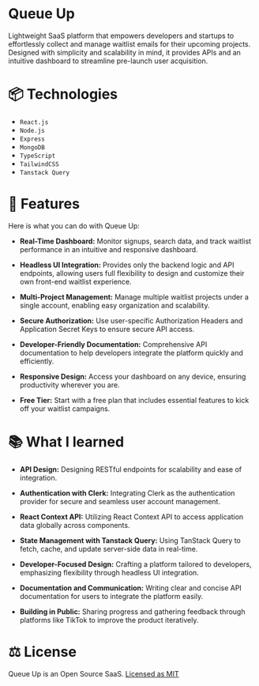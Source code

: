# Queue Up

Lightweight SaaS platform that empowers developers and startups to effortlessly collect and manage waitlist emails for their upcoming projects. Designed with simplicity and scalability in mind, it provides APIs and an intuitive dashboard to streamline pre-launch user acquisition.

<!-- <br /> -->

# 📦 Technologies

-   `React.js`
-   `Node.js`
-   `Express`
-   `MongoDB`
-   `TypeScript`
-   `TailwindCSS`
-   `Tanstack Query`

<!-- <br /> -->

# 🦄 Features

Here is what you can do with Queue Up:

-   **Real-Time Dashboard:** Monitor signups, search data, and track waitlist performance in an intuitive and responsive dashboard.

-   **Headless UI Integration:** Provides only the backend logic and API endpoints, allowing users full flexibility to design and customize their own front-end waitlist experience.

-   **Multi-Project Management:** Manage multiple waitlist projects under a single account, enabling easy organization and scalability.

-   **Secure Authorization:** Use user-specific Authorization Headers and Application Secret Keys to ensure secure API access.

-   **Developer-Friendly Documentation:** Comprehensive API documentation to help developers integrate the platform quickly and efficiently.

-   **Responsive Design:** Access your dashboard on any device, ensuring productivity wherever you are.

-   **Free Tier:** Start with a free plan that includes essential features to kick off your waitlist campaigns.

<!-- <br /> -->

# 📚 What I learned

-   **API Design:** Designing RESTful endpoints for scalability and ease of integration.

-   **Authentication with Clerk:** Integrating Clerk as the authentication provider for secure and seamless user account management.

-   **React Context API:** Utilizing React Context API to access application data globally across components.

-   **State Management with Tanstack Query:** Using TanStack Query to fetch, cache, and update server-side data in real-time.

-   **Developer-Focused Design:** Crafting a platform tailored to developers, emphasizing flexibility through headless UI integration.

-   **Documentation and Communication:** Writing clear and concise API documentation for users to integrate the platform easily.

-   **Building in Public:** Sharing progress and gathering feedback through platforms like TikTok to improve the product iteratively.

<!-- <br /> -->

# ⚖️ License

Queue Up is an Open Source SaaS. [Licensed as MIT](https://github.com/vishva-kalhara/queue-up/blob/master/LICENSE)
